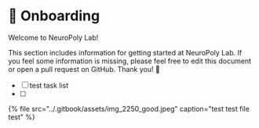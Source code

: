 # 👋 Onboarding

Welcome to NeuroPoly Lab!

This section includes information for getting started at NeuroPoly Lab. If you feel some information is missing, please feel free to edit this document or open a pull request on GitHub. Thank you! 🙏

* [ ]  test task list
* [ ] 
{% file src="../.gitbook/assets/img\_2250\_good.jpeg" caption="test test file test" %}



